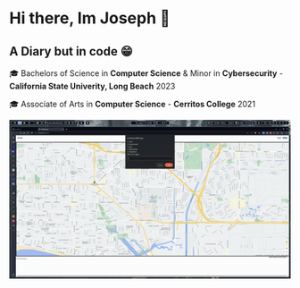 # Hi there, Im Joseph 👋

## A Diary but in code :grin:

:mortar_board: Bachelors of Science in **Computer Science** & Minor in **Cybersecurity** - **California State Univerity, Long Beach** 2023

:mortar_board: Associate of Arts in **Computer Science** - **Cerritos College** 2021

![](https://github.com/JosephArmas/side-quest/blob/main/assets/utification-events.gif)
